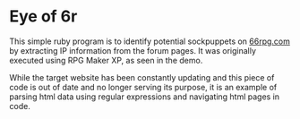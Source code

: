 Eye of 6r
======

This simple ruby program is to identify potential sockpuppets on [66rpg.com](http://bbs.66rpg.com) by extracting IP information from the forum pages. It was originally executed using RPG Maker XP, as seen in the demo.

While the target website has been constantly updating and this piece of code is out of date and no longer serving its purpose, it is an example of parsing html data using regular expressions and navigating html pages in code.